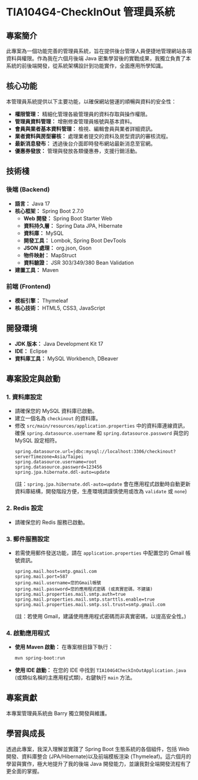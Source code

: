 # TIA104G4-CheckInOut 管理員系統

## 專案簡介
此專案為一個功能完善的管理員系統，旨在提供後台管理人員便捷地管理網站各項資料與權限。作為我在六個月後端 Java 密集學習後的實戰成果，我獨立負責了本系統的前後端開發，從系統架構設計到功能實作，全面應用所學知識。

## 核心功能
本管理員系統提供以下主要功能，以確保網站營運的順暢與資料的安全性：
*   **權限管理：** 精細化管理各級管理員的資料存取與操作權限。
*   **管理員資料管理：** 增刪修查管理員帳號與基本資料。
*   **會員與業者基本資料管理：** 檢視、編輯會員與業者詳細資訊。
*   **業者資料與房型審核：** 處理業者提交的資料及房型資訊的審核流程。
*   **最新消息發布：** 透過後台介面即時發布網站最新消息至官網。
*   **優惠券發放：** 管理與發放各類優惠券，支援行銷活動。

## 技術棧

### 後端 (Backend)
*   **語言：** Java 17
*   **核心框架：** Spring Boot 2.7.0
    *   **Web 開發：** Spring Boot Starter Web
    *   **資料持久層：** Spring Data JPA, Hibernate
    *   **資料庫：** MySQL 
    *   **開發工具：** Lombok, Spring Boot DevTools
    *   **JSON 處理：** org.json, Gson
    *   **物件映射：** MapStruct 
    *   **資料驗證：** JSR 303/349/380 Bean Validation 
*   **建置工具：** Maven

### 前端 (Frontend)
*   **模板引擎：** Thymeleaf 
*   **核心技術：** HTML5, CSS3, JavaScript 

## 開發環境
*   **JDK 版本：** Java Development Kit 17
*   **IDE：** Eclipse
*   **資料庫工具：** MySQL Workbench, DBeaver

## 專案設定與啟動

### 1. 資料庫設定
*   請確保您的 MySQL 資料庫已啟動。
*   建立一個名為 `checkinout` 的資料庫。
*   修改 `src/main/resources/application.properties` 中的資料庫連線資訊，確保 `spring.datasource.username` 和 `spring.datasource.password` 與您的 MySQL 設定相符。
    ```properties
    spring.datasource.url=jdbc:mysql://localhost:3306/checkinout?serverTimezone=Asia/Taipei
    spring.datasource.username=root
    spring.datasource.password=123456
    spring.jpa.hibernate.ddl-auto=update
    ```
    (註：`spring.jpa.hibernate.ddl-auto=update` 會在應用程式啟動時自動更新資料庫結構，開發階段方便，生產環境請謹慎使用或改為 `validate` 或 `none`)

### 2. Redis 設定
*   請確保您的 Redis 服務已啟動。

### 3. 郵件服務設定
*   若需使用郵件發送功能，請在 `application.properties` 中配置您的 Gmail 帳號資訊。
    ```properties
    spring.mail.host=smtp.gmail.com
    spring.mail.port=587
    spring.mail.username=您的Gmail帳號
    spring.mail.password=您的應用程式密碼 (或真實密碼，不建議)
    spring.mail.properties.mail.smtp.auth=true
    spring.mail.properties.mail.smtp.starttls.enable=true
    spring.mail.properties.mail.smtp.ssl.trust=smtp.gmail.com
    ```
    (註：若使用 Gmail，建議使用應用程式密碼而非真實密碼，以提高安全性。)

### 4. 啟動應用程式
*   **使用 Maven 啟動：**
    在專案根目錄下執行：
    ```bash
    mvn spring-boot:run
    ```
*   **使用 IDE 啟動：**
    在您的 IDE 中找到 `TIA104G4CheckInOutApplication.java` (或類似名稱的主應用程式類)，右鍵執行 `main` 方法。

## 專案貢獻
本專案管理員系統由 Barry 獨立開發與維護。

## 學習與成長
透過此專案，我深入理解並實踐了 Spring Boot 生態系統的各個組件，包括 Web 開發、資料庫整合 (JPA/Hibernate)以及前端模板渲染 (Thymeleaf)。這六個月的學習與實作，極大地提升了我的後端 Java 開發能力，並讓我對全端開發流程有了更全面的掌握。

